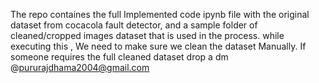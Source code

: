 The repo containes the full Implemented code ipynb file with the original dataset from cocacola fault detector, and a sample folder of cleaned/cropped images dataset that is used in the process. while executing this , We need to make sure we clean the dataset Manually. If someone requires the full cleaned dataset drop a dm @pururajdhama2004@gmail.com
